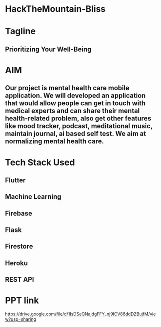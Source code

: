 # HackTheMountain-Bliss

# Tagline
## Prioritizing Your Well-Being

# AIM
## Our project is mental health care mobile application. We will developed an application that would allow people can get in touch with medical experts and can share their mental health-related problem, also get other features like mood tracker, podcast, meditational music, maintain journal, ai based self test. We aim at normalizing mental health care.

# Tech Stack Used
## Flutter
## Machine Learning
## Firebase
## Flask
## Firestore
## Heroku
## REST API

# PPT link
https://drive.google.com/file/d/1IsDSeQNajdgFFY_nj9ICV86ddDZBujfM/view?usp=sharing
